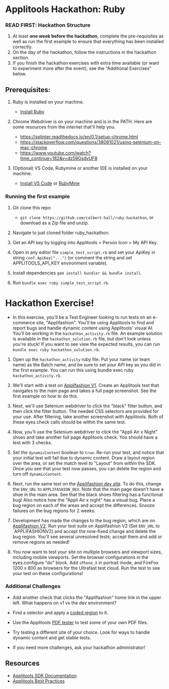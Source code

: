# Applitools Hackathon: Ruby 

### READ FIRST: Hackathon Structure 
1. At least **one week before the hackathon**, complete the pre-requisites as well as run the first example to ensure that everything has been installed correctly. 
2. On the day of the hackathon, follow the instructions in the hackathon section. 
3. If you finish the hackathon exercises with extra time available (or want to experiment more after the event), 
   see the "Additional Exercises" below. 


## Prerequisites:

1. Ruby is installed on your machine.
   
   * [Install Ruby](https://www.ruby-lang.org/en/documentation/installation/)
   
3. Chrome Webdriver is on your machine and is in the PATH. Here are some resources from the internet that'll help you.

   * https://splinter.readthedocs.io/en/0.1/setup-chrome.html
   * https://stackoverflow.com/questions/38081021/using-selenium-on-mac-chrome
   * https://www.youtube.com/watch?time_continue=182&v=dz59GsdvUF8

4. (Optional) VS Code, Rubymine or another IDE is installed on your machine.

   * [Install VS Code](https://code.visualstudio.com/) or [RubyMine](https://www.jetbrains.com/ruby/)


### Running the first example

1. Git clone this repo 
   
   * `git clone https://github.com/calbert-hall/ruby-hackathon`, or download as a Zip file and unzip. 
   
2. Navigate to just cloned folder ruby_hackathon.

3. Get an API key by logging into Applitools > Person Icon > My API Key.

4. Open in any editor file `simple_test_script.rb`  and set your ApiKey in string `conf.ApiKey("...")` (or comment the string and set APPLITOOLS_API_KEY environment variable). 

5. Install dependencies `gem install bundler && bundle install`.

6. Run `bundle exec ruby simple_test_script.rb`.

# Hackathon Exercise!

* In this exercise, you'll be a Test Engineer looking to run tests on an e-commerce site, "Applifashion". 
  You'll be using Applitools to find and report bugs and handle dynamic content using Applitools' visual AI.
  You'll be working in the `hackathon_activity.rb` file. An example solution is available in the `hackathon_solution.rb` file, but don't look unless you're stuck! If you want to see view the expected results, you can run  `bundle exec ruby hackathon_solution.rb`.

1. Open up the `hackathon_activity` ruby file. Put your name (or team name) as the Batch name, and be sure to set your API key as you did in the first example. You can run this using bundle exec ruby `hackathon_activity.rb`.


2. We'll start with a test on [Applifashion V1](https://demo.applitools.com/gridHackathonV1.html). Create an Applitools test that navigates to the main page and takes a full page screenshot. See the first example on how to do this.

   
3. Next, we'll use Selenium webdriver to click the "black" filter button, and then click the filter button. The needed CSS selectors are provided for your use. After filtering, take another screenshot with Applitools. 
   Both of these eyes.check calls should be within the same test.
   

4. Now, you'll use the Selenium webdriver to click the "Appli Air x Night" shoes and take another full page Applitools check. You should have a test with 3 checks. 
 

5. Set the `dynamicContent` boolean to `true`. Re-run your test, and notice that your initial test will fail due to dynamic content. 
Draw a layout region over the area, or set the match level to "Layout" from within the SDK. Once you see that your test now passes, you can delete the region and turn off `dynamicContent`. 
   
 
6. Next, run the same test on the [Applifashion dev site](https://demo.applitools.com/tlcHackathonDev.html). To do this, change the `ENV_URL` to `APPLIFASHION_DEV`. Note that the main page doesn't have a shoe in the main area. 
   See that the black shoes filtering has a functional bug! Also notice how the "Appli Air x night" has a visual bug. 
   Place a bug region on each of the areas and accept the differences. Snooze failures on the bug regions for 2 weeks.
   

7. Development has made the changes to the bug region, which are on [Applifashion V2](https://demo.applitools.com/gridHackathonV2.html). 
Run your test suite on Applifashion V2 (Set `ENV_URL` to `APPLIFASHIONV2)
and accept the now-fixed change and delete the bug region. 
You'll see several unresolved tests; accept them and add or remove regions as needed!
  
 
8. You now want to test your site on multiple browsers and viewport sizes, including mobile viewports. Set the browser configurations in the eyes.configure "do" block. 
Add `iPhone_X` in portrait mode, and FireFox 1200 x 800 as browsers for the Ultrafast test cloud. Run the test to see your test 
   on these configurations!

### Additional Challenges
* Add another check that clicks the "Applifashion" home link in the upper left. What happens on v1 vs the dev environment? 


* Find a selector and apply a [coded region](https://help.applitools.com/hc/en-us/articles/360007188211-Coded-Ignore-Regions) to it. 

* Use the Applitools [PDF tester](https://applitools.com/tutorials/pdf-forms.html#analyze-your-test-results) to test some of your own PDF files. 

* Try testing a different site of your choice. Look for ways to handle dynamic content and get stable tests.  

* If you need more challenges, ask your hackathon administrator!

## Resources
- [Applitools SDK Documentation](https://github.com/applitools/eyes.sdk.ruby)
- [Applitools Best Practices](https://applitools.com/docs/topics/general-concepts/visual-test-best-practices.html)